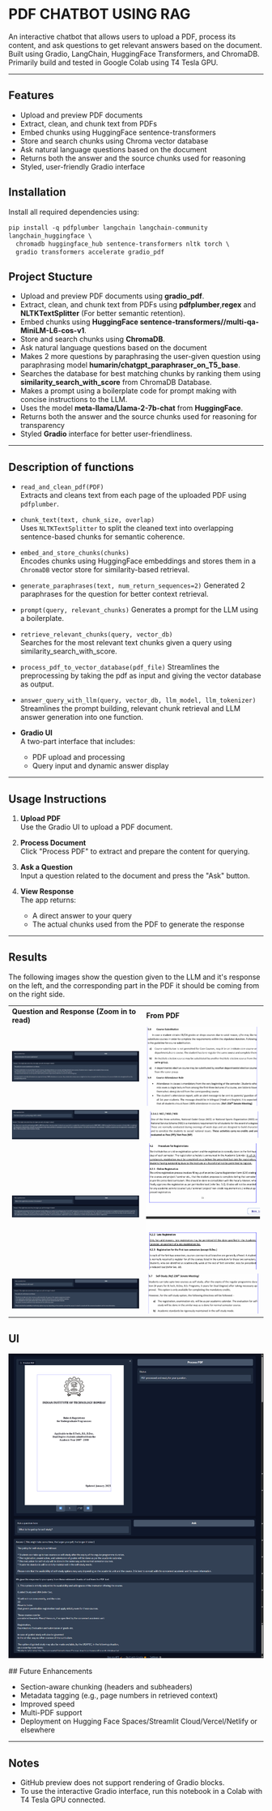 # PDF CHATBOT USING RAG

An interactive chatbot that allows users to upload a PDF, process its content, and ask questions to get relevant answers based on the document. Built using Gradio, LangChain, HuggingFace Transformers, and ChromaDB. Primarily build and tested in Google Colab using T4 Tesla GPU.

---
## Features

- Upload and preview PDF documents
- Extract, clean, and chunk text from PDFs
- Embed chunks using HuggingFace sentence-transformers
- Store and search chunks using Chroma vector database
- Ask natural language questions based on the document
- Returns both the answer and the source chunks used for reasoning
- Styled, user-friendly Gradio interface

## Installation

Install all required dependencies using:

```
pip install -q pdfplumber langchain langchain-community langchain_huggingface \
  chromadb huggingface_hub sentence-transformers nltk torch \
  gradio transformers accelerate gradio_pdf
```

## Project Stucture

- Upload and preview PDF documents using **gradio_pdf**.
- Extract, clean, and chunk text from PDFs using **pdfplumber**,**regex** and **NLTKTextSplitter** (For better semantic retention).
- Embed chunks using **HuggingFace sentence-transformers//multi-qa-MiniLM-L6-cos-v1**.
- Store and search chunks using **ChromaDB**.
- Ask natural language questions based on the document
- Makes 2 more questions by paraphrasing the user-given question using paraphrasing model **humarin/chatgpt_paraphraser_on_T5_base**.
- Searches the database for best matching chunks by ranking them using **similarity_search_with_score** from ChromaDB Database.
- Makes a prompt using a boilerplate code for prompt making with concise instructions to the LLM.
- Uses the model **meta-llama/Llama-2-7b-chat** from **HuggingFace**.
- Returns both the answer and the source chunks used for reasoning for transparency
- Styled **Gradio** interface for better user-friendliness.

---

## Description of functions

- `read_and_clean_pdf(PDF)`  
  Extracts and cleans text from each page of the uploaded PDF using `pdfplumber`.

- `chunk_text(text, chunk_size, overlap)`  
  Uses `NLTKTextSplitter` to split the cleaned text into overlapping sentence-based chunks for semantic coherence.

- `embed_and_store_chunks(chunks)`  
  Encodes chunks using HuggingFace embeddings and stores them in a `ChromaDB` vector store for similarity-based retrieval.

- `generate_paraphrases(text, num_return_sequences=2)`
  Generated 2 paraphrases for the question for better context retrieval.

- `prompt(query, relevant_chunks)`
  Generates a prompt for the LLM using a boilerplate.

- `retrieve_relevant_chunks(query, vector_db)`  
  Searches for the most relevant text chunks given a query using similarity_search_with_score.

- `process_pdf_to_vector_database(pdf_file)`
  Streamlines the preprocessing by taking the pdf as input and giving the vector database as output.
  
- `answer_query_with_llm(query, vector_db, llm_model, llm_tokenizer)`  
  Streamlines the prompt building, relevant chunk retrieval and LLM answer generation into one function.

- **Gradio UI**  
  A two-part interface that includes:
  - PDF upload and processing
  - Query input and dynamic answer display

---

## Usage Instructions

1. **Upload PDF**  
   Use the Gradio UI to upload a PDF document.

2. **Process Document**  
   Click "Process PDF" to extract and prepare the content for querying.

3. **Ask a Question**  
   Input a question related to the document and press the "Ask" button.

4. **View Response**  
   The app returns:
   - A direct answer to your query
   - The actual chunks used from the PDF to generate the response

---

## Results
The following images show the question given to the LLM and it's response on the left, and the corresponding part in the PDF it should be coming from on the right side.
<table>
  <tr>
    <td><strong>Question and Response (Zoom in to read)</strong></td>
    <td><strong>From PDF</strong></td>
  </tr>
  <tr>
    <td><img src="QnA Results/Question 1.png" width="100%"></td>
    <td><img src="QnA Results/Context 1.png" width="100%"></td>
  </tr>
  <tr>
    <td><img src="QnA Results/Question 2.png" width="100%"></td>
    <td><img src="QnA Results/Context 2.png" width="100%"></td>
  </tr>
  <tr>
    <td><img src="QnA Results/Question 3.png" width="100%"></td>
    <td><img src="QnA Results/Context 3.png" width="100%"></td>
  </tr>
  <tr>
    <td><img src="QnA Results/Question 4.png" width="100%"></td>
    <td><img src="QnA Results/Context 4.png" width="100%"></td>
  </tr>
</table>


## UI 

<p>
  <img src = "Full UI Image.png">
</p>
## Future Enhancements

- Section-aware chunking (headers and subheaders)
- Metadata tagging (e.g., page numbers in retrieved context)
- Improved speed 
- Multi-PDF support
- Deployment on Hugging Face Spaces/Streamlit Cloud/Vercel/Netlify or elsewhere

---

## Notes


- GitHub preview does not support rendering of Gradio blocks.
- To use the interactive Gradio interface, run this notebook in a Colab with T4 Tesla GPU connected.
